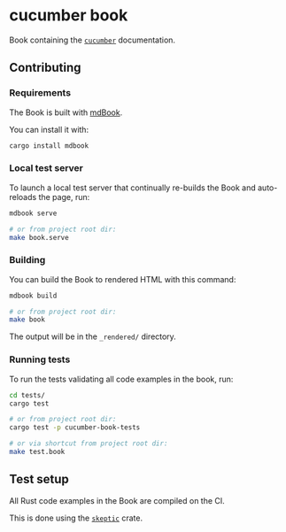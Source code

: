 # cucumber book

Book containing the [`cucumber`](https://crates.io/crates/cucumber) documentation.




## Contributing


### Requirements

The Book is built with [mdBook](https://github.com/rust-lang-nursery/mdBook).

You can install it with:
```bash
cargo install mdbook
```


### Local test server

To launch a local test server that continually re-builds the Book and auto-reloads the page, run:
```bash
mdbook serve

# or from project root dir:
make book.serve
```


### Building

You can build the Book to rendered HTML with this command:
```bash
mdbook build

# or from project root dir:
make book
```

The output will be in the `_rendered/` directory.


### Running tests

To run the tests validating all code examples in the book, run:

```bash
cd tests/
cargo test

# or from project root dir:
cargo test -p cucumber-book-tests

# or via shortcut from project root dir:
make test.book
```




## Test setup

All Rust code examples in the Book are compiled on the CI.

This is done using the [`skeptic`](https://github.com/budziq/rust-skeptic) crate.
